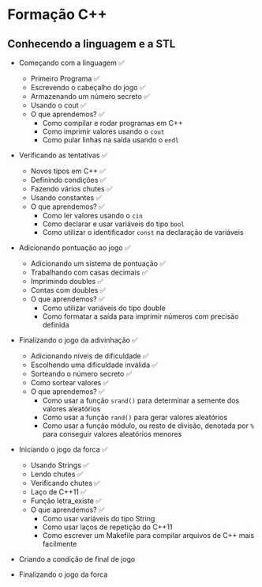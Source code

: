 # Formação C++

## Conhecendo a linguagem e a STL

- Começando com a linguagem ✅
  - Primeiro Programa ✅
  - Escrevendo o cabeçalho do jogo ✅
  - Armazenando um número secreto ✅
  - Usando o cout ✅
  - O que aprendemos? ✅
    - Como compilar e rodar programas em C++
    - Como imprimir valores usando o `cout`
    - Como pular linhas na saída usando o `endl`

- Verificando as tentativas ✅
  - Novos tipos em C++ ✅
  - Definindo condições ✅
  - Fazendo vários chutes ✅
  - Usando constantes ✅
  - O que aprendemos? ✅
    - Como ler valores usando o `cin`
    - Como declarar e usar variáveis do tipo `bool`
    - Como utilizar o identificador `const` na declaração de variáveis

- Adicionando pontuação ao jogo ✅
  - Adicionando um sistema de pontuação ✅
  - Trabalhando com casas decimais ✅
  - Imprimindo doubles ✅
  - Contas com doubles ✅
  - O que aprendemos? ✅
    - Como utilizar variáveis do tipo double
    - Como formatar a saída para imprimir números com precisão definida

- Finalizando o jogo da adivinhação ✅
  - Adicionando níveis de dificuldade ✅
  - Escolhendo uma dificuldade inválida ✅
  - Sorteando o número secreto ✅
  - Como sortear valores ✅
  - O que aprendemos? ✅
    - Como usar a função `srand()` para determinar a semente dos valores aleatórios
    - Como usar a função `rand()` para gerar valores aleatórios
    - Como usar a função módulo, ou resto de divisão, denotada por `%` para conseguir valores aleatórios menores

- Iniciando o jogo da forca ✅
  - Usando Strings ✅
  - Lendo chutes ✅
  - Verificando chutes ✅
  - Laço de C++11 ✅
  - Função letra_existe ✅
  - O que aprendemos? ✅
    - Como usar variáveis do tipo String
    - Como usar laços de repetição do C++11
    - Como escrever um Makefile para compilar arquivos de C++ mais facilmente

- Criando a condição de final de jogo
- Finalizando o jogo da forca